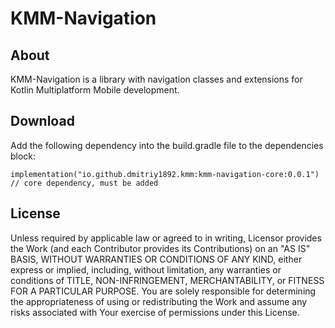# KMM-Navigation
## About
KMM-Navigation is a library with navigation classes and extensions for Kotlin Multiplatform Mobile development.

## Download
Add the following dependency into the build.gradle file to the dependencies block:
```
implementation("io.github.dmitriy1892.kmm:kmm-navigation-core:0.0.1") // core dependency, must be added
```

## License

Unless required by applicable law or
agreed to in writing, Licensor provides the Work (and each
Contributor provides its Contributions) on an "AS IS" BASIS,
WITHOUT WARRANTIES OR CONDITIONS OF ANY KIND, either express or
implied, including, without limitation, any warranties or conditions
of TITLE, NON-INFRINGEMENT, MERCHANTABILITY, or FITNESS FOR A
PARTICULAR PURPOSE. You are solely responsible for determining the
appropriateness of using or redistributing the Work and assume any
risks associated with Your exercise of permissions under this License.
